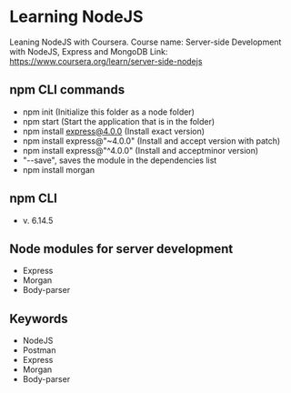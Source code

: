# Learning NodeJS
Leaning NodeJS with Coursera.
Course name: Server-side Development with NodeJS, Express and MongoDB
Link: https://www.coursera.org/learn/server-side-nodejs

## npm CLI commands
- npm init (Initialize this folder as a node folder)
- npm start (Start the application that is in the folder)
- npm install express@4.0.0 (Install exact version) 
- npm install express@"~4.0.0" (Install and accept version with patch) 
- npm install express@"^4.0.0" (Install and acceptminor version) 
- "--save", saves the module in the dependencies list
- npm install morgan

## npm CLI
- v. 6.14.5

## Node modules for server development
- Express
- Morgan
- Body-parser

## Keywords
- NodeJS
- Postman
- Express
- Morgan
- Body-parser